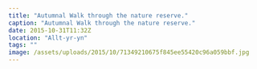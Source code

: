 ```yaml
---
title: "Autumnal Walk through the nature reserve."
caption: "Autumnal Walk through the nature reserve."
date: 2015-10-31T11:32Z
location: "Allt-yr-yn"
tags: ""
image: /assets/uploads/2015/10/71349210675f845ee55420c96a059bbf.jpg
---
```

